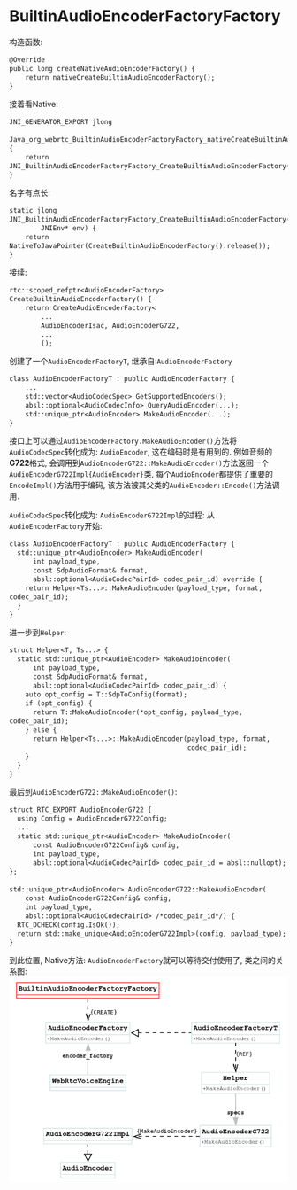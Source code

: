 # BuiltinAudioEncoderFactoryFactory
构造函数:
```
@Override
public long createNativeAudioEncoderFactory() {
    return nativeCreateBuiltinAudioEncoderFactory();
}
```

接着看Native:
```
JNI_GENERATOR_EXPORT jlong 
        Java_org_webrtc_BuiltinAudioEncoderFactoryFactory_nativeCreateBuiltinAudioEncoderFactory(){
    return JNI_BuiltinAudioEncoderFactoryFactory_CreateBuiltinAudioEncoderFactory(env);
}
```

名字有点长:
```
static jlong
JNI_BuiltinAudioEncoderFactoryFactory_CreateBuiltinAudioEncoderFactory(
        JNIEnv* env) {
    return NativeToJavaPointer(CreateBuiltinAudioEncoderFactory().release());
}
```

接续:
```
rtc::scoped_refptr<AudioEncoderFactory> CreateBuiltinAudioEncoderFactory() {
    return CreateAudioEncoderFactory<
        ...
        AudioEncoderIsac, AudioEncoderG722,
        ...
        ();
```

创建了一个`AudioEncoderFactoryT`, 继承自:`AudioEncoderFactory`
```
class AudioEncoderFactoryT : public AudioEncoderFactory {
    ...
    std::vector<AudioCodecSpec> GetSupportedEncoders();
    absl::optional<AudioCodecInfo> QueryAudioEncoder(...);
    std::unique_ptr<AudioEncoder> MakeAudioEncoder(...);
}
```

接口上可以通过`AudioEncoderFactory.MakeAudioEncoder()`方法将`AudioCodecSpec`转化成为: `AudioEncoder`, 这在编码时是有用到的. 例如音频的**G722**格式, 会调用到`AudioEncoderG722::MakeAudioEncoder()`方法返回一个`AudioEncoderG722Impl{AudioEncoder}`类, 每个`AudioEncoder`都提供了重要的`EncodeImpl()`方法用于编码, 该方法被其父类的`AudioEncoder::Encode()`方法调用.

`AudioCodecSpec`转化成为: `AudioEncoderG722Impl`的过程:
从`AudioEncoderFactory`开始:
```
class AudioEncoderFactoryT : public AudioEncoderFactory {
  std::unique_ptr<AudioEncoder> MakeAudioEncoder(
      int payload_type,
      const SdpAudioFormat& format,
      absl::optional<AudioCodecPairId> codec_pair_id) override {
    return Helper<Ts...>::MakeAudioEncoder(payload_type, format, codec_pair_id);
  }
}
```

进一步到`Helper`:
```
struct Helper<T, Ts...> {
  static std::unique_ptr<AudioEncoder> MakeAudioEncoder(
      int payload_type,
      const SdpAudioFormat& format,
      absl::optional<AudioCodecPairId> codec_pair_id) {
    auto opt_config = T::SdpToConfig(format);
    if (opt_config) {
      return T::MakeAudioEncoder(*opt_config, payload_type, codec_pair_id);
    } else {
      return Helper<Ts...>::MakeAudioEncoder(payload_type, format,
                                             codec_pair_id);
    }
  }
}
```

最后到`AudioEncoderG722::MakeAudioEncoder()`:
```
struct RTC_EXPORT AudioEncoderG722 {
  using Config = AudioEncoderG722Config;
  ...
  static std::unique_ptr<AudioEncoder> MakeAudioEncoder(
      const AudioEncoderG722Config& config,
      int payload_type,
      absl::optional<AudioCodecPairId> codec_pair_id = absl::nullopt);
};

std::unique_ptr<AudioEncoder> AudioEncoderG722::MakeAudioEncoder(
    const AudioEncoderG722Config& config,
    int payload_type,
    absl::optional<AudioCodecPairId> /*codec_pair_id*/) {
  RTC_DCHECK(config.IsOk());
  return std::make_unique<AudioEncoderG722Impl>(config, payload_type);
}
```

到此位置, Native方法: `AudioEncoderFactory`就可以等待交付使用了, 类之间的关系图:
![BuiltinAudioEncoderFactoryFactory](BuiltinAudioEncoderFactoryFactory.png)